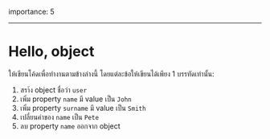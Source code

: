 importance: 5

---

# Hello, object

ให้เขียนโค้ดเพื่อทำงานตามข้างล่างนี้ โดยแต่ละข้อให้เขียนได้เพียง 1 บรรทัดเท่านั้น:

1. สรา้ง object ชื่อว่า `user`
2. เพิ่ม property `name` มี value เป็น `John`
3. เพิ่ม property `surname` มี value เป็น `Smith`
4. เปลี่ยนค่าของ `name` เป็น `Pete`
5. ลบ property `name` ออกจาก object
